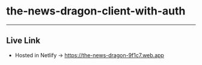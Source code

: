 # the-news-dragon-client-with-auth

- - - - 
## Live Link ##

* Hosted in Netlify -> https://the-news-dragon-9f1c7.web.app
